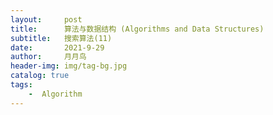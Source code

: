 ```yaml
---
layout:     post
title:      算法与数据结构 (Algorithms and Data Structures)
subtitle:   搜索算法(11)
date:       2021-9-29
author:     月月鸟
header-img: img/tag-bg.jpg
catalog: true
tags:
    -  Algorithm
---
```

